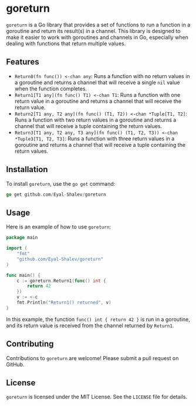 # goreturn

`goreturn` is a Go library that provides a set of functions to run a function in a goroutine and return its result(s) in a channel. This library is designed to make it easier to work with goroutines and channels in Go, especially when dealing with functions that return multiple values.

## Features

- `Return0(fn func()) <-chan any`: Runs a function with no return values in a goroutine and returns a channel that will receive a single `nil` value when the function completes.
- `Return1[T1 any](fn func() T1) <-chan T1`: Runs a function with one return value in a goroutine and returns a channel that will receive the return value.
- `Return2[T1 any, T2 any](fn func() (T1, T2)) <-chan *Tuple[T1, T2]`: Runs a function with two return values in a goroutine and returns a channel that will receive a tuple containing the return values.
- `Return3[T1 any, T2 any, T3 any](fn func() (T1, T2, T3)) <-chan *Tuple3[T1, T2, T3]`: Runs a function with three return values in a goroutine and returns a channel that will receive a tuple containing the return values.

## Installation

To install `goreturn`, use the `go get` command:

```go
go get github.com/Eyal-Shalev/goreturn
```

## Usage

Here is an example of how to use `goreturn`:

```go
package main

import (
	"fmt"
	"github.com/Eyal-Shalev/goreturn"
)

func main() {
	c := goreturn.Return1(func() int {
		return 42
	})
	v := <-c
	fmt.Println("Return1() returned", v)
}
```

In this example, the function `func() int { return 42 }` is run in a goroutine, and its return value is received from the channel returned by `Return1`.

## Contributing

Contributions to `goreturn` are welcome! Please submit a pull request on GitHub.

## License

`goreturn` is licensed under the MIT License. See the `LICENSE` file for details.